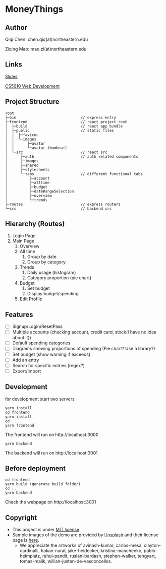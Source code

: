 # MoneyThings

## Author
Qiqi Chen: chen.qiq(at)northeastern.edu

Ziqing Mao: mao.zi(at)northeastern.edu

## Links
[Slides](https://docs.google.com/presentation/d/1y_3bIUTJU2RH0gSmEjfV3OPCCm_Lu_l-Vt82BG1s3_w/edit#slide=id.p)

[CS5610 Web Development](https://johnguerra.co/classes/webDevelopment_spring_2021/)


## Project Structure

```
root
├─bin                             // express entry
├─frontend                        // react project root
│  ├─build                        // react app bundle
│  ├─public                       // static files
│  │  ├─favicon
│  │  └─images
│  │      ├─avatar
│  │      └─avatar_thumbnail
│  └─src                          // react src
│      ├─auth                     // auth related components
│      ├─images
│      ├─shared
│      ├─stylesheets
│      └─tabs                     // different functional tabs
│          ├─account
│          ├─alltime
│          ├─budget
│          ├─dateRangeSelection
│          ├─overview
│          └─trends
├─routes                          // express routers
└─src                             // backend src
```

## Hierarchy (Routes)

1. Login Page
2. Main Page
    1. Overview
    2. All time
        1. Group by date
        2. Group by category
    3. Trends
        1. Daily usage (histogram)
        2. Category proportion (pie chart)
    4. Budget
        1. Set budget
        2. Display budget/spending
    5. Edit Profile

## Features

- [ ] Signup/Login/ResetPass
- [ ] Multiple accounts (checking account, credit card, stock(I have no idea about it))
- [ ] Default spending categories
- [ ] Diagrams showing proportions of spending (Pie chart? Use a library?)
- [ ] Set budget (show warning if exceeds)
- [ ] Add an entry
- [ ] Search for specific entries (regex?)
- [ ] Export/Import

## Development
for development start two servers
```
yarn install
cd frontend
yarn install
cd ..
yarn frontend
```
The frontend will run on http://localhost:3000
```
yarn backend
```
The backend will run on http://localhost:3001


## Before deployment
```
cd frontend
yarn build (generate build folder)
cd ..
yarn backend
```
Check the webpage on http://localhost:3001 

## Copyright
- This project is under [MIT license](./LICENSE). 
- Sample images of the demo are provided by [Unsplash](https://unsplash.com/) and their license page is [here](https://unsplash.com/license).
  - We appreciate the artworks of avinash-kumar, carlos-mesa, clayton-cardinalli, hakan-nural, jake-heidecker, kristina-manchenko, pablo-heimplatz, rahul-pandit, ruslan-bardash, stephen-walker, tengyart, tomas-malik, willian-justen-de-vasconcellos.
